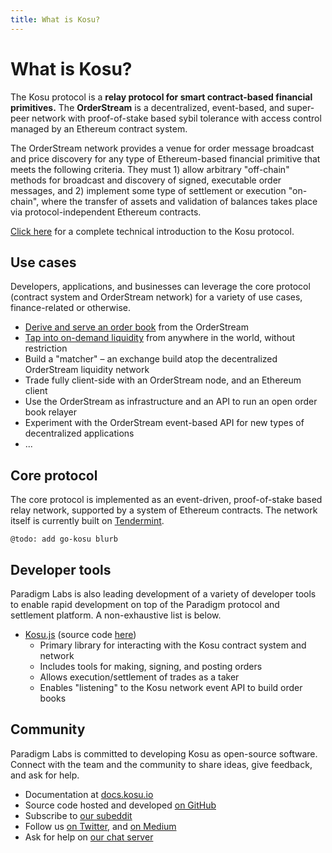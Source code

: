 ```yaml
---
title: What is Kosu?
---
```


# What is Kosu?

The Kosu protocol is a **relay protocol for smart contract-based financial primitives.** The **OrderStream** is a decentralized, event-based, and super-peer network with proof-of-stake based sybil tolerance with access control managed by an Ethereum contract system.

The OrderStream network provides a venue for order message broadcast and price discovery for any type of Ethereum-based financial primitive that meets the following criteria. They must 1) allow arbitrary "off-chain" methods for broadcast and discovery of signed, executable order messages, and 2) implement some type of settlement or execution "on-chain", where the transfer of assets and validation of balances takes place via protocol-independent Ethereum contracts.

[Click here](./overview/) for a complete technical introduction to the Kosu protocol.

## Use cases

Developers, applications, and businesses can leverage the core protocol (contract system and OrderStream network) for a variety of use cases, finance-related or otherwise.

-   [Derive and serve an order book](https://github.com/ParadigmFoundation/OrderStream-SRA) from the OrderStream
-   [Tap into on-demand liquidity](./overview/readme.md#protocol-design) from anywhere in the world, without restriction
-   Build a "matcher" – an exchange build atop the decentralized OrderStream liquidity network
-   Trade fully client-side with an OrderStream node, and an Ethereum client
-   Use the OrderStream as infrastructure and an API to run an open order book relayer
-   Experiment with the OrderStream event-based API for new types of decentralized applications
-   ...

## Core protocol

The core protocol is implemented as an event-driven, proof-of-stake based relay network, supported by a system of Ethereum contracts. The network itself is currently built on [Tendermint](https://tendermint.com/).

```
@todo: add go-kosu blurb
```

## Developer tools

Paradigm Labs is also leading development of a variety of developer tools to enable rapid development on top of the Paradigm protocol and settlement platform. A non-exhaustive list is below.

-   [Kosu.js](./kosu.js/) (source code [here](https://github.com/ParadigmFoundation/kosu-monorepo))
    -   Primary library for interacting with the Kosu contract system and network
    -   Includes tools for making, signing, and posting orders
    -   Allows execution/settlement of trades as a taker
    -   Enables "listening" to the Kosu network event API to build order books

## Community

Paradigm Labs is committed to developing Kosu as open-source software. Connect with the team and the community to share ideas, give feedback, and ask for help.

-   Documentation at [docs.kosu.io](https://docs.kosu.io)
-   Source code hosted and developed [on GitHub](https://github.com/ParadigmFoundation)
-   Subscribe to [our subeddit](https://reddit.com/r/ParadigmFoundation)
-   Follow us [on Twitter](https://twitter.com/paradigmfdn), and [on Medium](https://medium.com/paradigm-foundation)
-   Ask for help on [our chat server](https://chat.paradigm.market)
